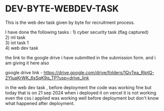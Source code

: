 # DEV-BYTE-WEBDEV-TASK
This is the web dev task given by byte for recruitment process.  

I have done the following tasks : 
    1) cyber security task (flag captured)                            
    2) ml task             
    3) iot task 1           
    4) web dev task             

the link to the google drive i have submitted in the submission form.
and i am giving it here also 

google drive link - https://drive.google.com/drive/folders/1QyTea_RlptQ-2YIuaKrWK_6sSqK9q_TP?usp=drive_link

in the web dev task , before deployment the code was working fine but 
today that is on 21 sep 2024 when i deployed it on vercel it is not working
even the css i applied was working well before deployment but don't know 
what happened after deployment. 
